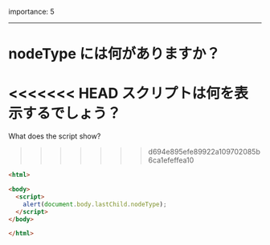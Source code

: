importance: 5

---

# nodeType には何がありますか？

<<<<<<< HEAD
スクリプトは何を表示するでしょう？
=======
What does the script show?
>>>>>>> d694e895efe89922a109702085b6ca1efeffea10

```html
<html>

<body>
  <script>
    alert(document.body.lastChild.nodeType);
  </script>
</body>

</html>
```
